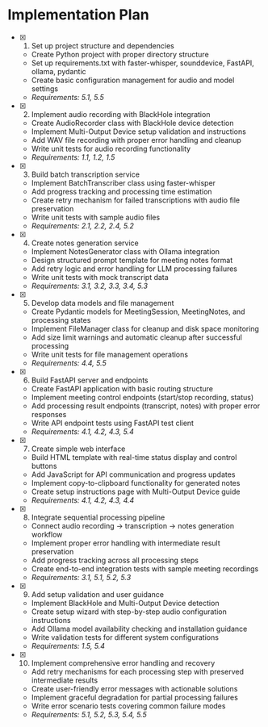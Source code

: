 # Implementation Plan

- [x] 1. Set up project structure and dependencies
  - Create Python project with proper directory structure
  - Set up requirements.txt with faster-whisper, sounddevice, FastAPI, ollama, pydantic
  - Create basic configuration management for audio and model settings
  - _Requirements: 5.1, 5.5_

- [x] 2. Implement audio recording with BlackHole integration
  - Create AudioRecorder class with BlackHole device detection
  - Implement Multi-Output Device setup validation and instructions
  - Add WAV file recording with proper error handling and cleanup
  - Write unit tests for audio recording functionality
  - _Requirements: 1.1, 1.2, 1.5_

- [x] 3. Build batch transcription service
  - Implement BatchTranscriber class using faster-whisper
  - Add progress tracking and processing time estimation
  - Create retry mechanism for failed transcriptions with audio file preservation
  - Write unit tests with sample audio files
  - _Requirements: 2.1, 2.2, 2.4, 5.2_

- [x] 4. Create notes generation service
  - Implement NotesGenerator class with Ollama integration
  - Design structured prompt template for meeting notes format
  - Add retry logic and error handling for LLM processing failures
  - Write unit tests with mock transcript data
  - _Requirements: 3.1, 3.2, 3.3, 3.4, 5.3_

- [x] 5. Develop data models and file management
  - Create Pydantic models for MeetingSession, MeetingNotes, and processing states
  - Implement FileManager class for cleanup and disk space monitoring
  - Add size limit warnings and automatic cleanup after successful processing
  - Write unit tests for file management operations
  - _Requirements: 4.4, 5.5_

- [x] 6. Build FastAPI server and endpoints
  - Create FastAPI application with basic routing structure
  - Implement meeting control endpoints (start/stop recording, status)
  - Add processing result endpoints (transcript, notes) with proper error responses
  - Write API endpoint tests using FastAPI test client
  - _Requirements: 4.1, 4.2, 4.3, 5.4_

- [x] 7. Create simple web interface
  - Build HTML template with real-time status display and control buttons
  - Add JavaScript for API communication and progress updates
  - Implement copy-to-clipboard functionality for generated notes
  - Create setup instructions page with Multi-Output Device guide
  - _Requirements: 4.1, 4.2, 4.3, 4.4_

- [x] 8. Integrate sequential processing pipeline
  - Connect audio recording → transcription → notes generation workflow
  - Implement proper error handling with intermediate result preservation
  - Add progress tracking across all processing steps
  - Create end-to-end integration tests with sample meeting recordings
  - _Requirements: 3.1, 5.1, 5.2, 5.3_

- [x] 9. Add setup validation and user guidance
  - Implement BlackHole and Multi-Output Device detection
  - Create setup wizard with step-by-step audio configuration instructions
  - Add Ollama model availability checking and installation guidance
  - Write validation tests for different system configurations
  - _Requirements: 1.5, 5.4_

- [x] 10. Implement comprehensive error handling and recovery
  - Add retry mechanisms for each processing step with preserved intermediate results
  - Create user-friendly error messages with actionable solutions
  - Implement graceful degradation for partial processing failures
  - Write error scenario tests covering common failure modes
  - _Requirements: 5.1, 5.2, 5.3, 5.4, 5.5_
